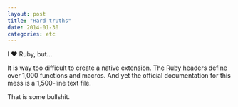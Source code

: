 ```yaml
---
layout: post
title: "Hard truths"
date: 2014-01-30
categories: etc
---
```


I ❤️ Ruby, but…

It is way too difficult to create a native extension. The Ruby headers define
over 1,000 functions and macros. And yet the official documentation for this
mess is a 1,500-line text file.

That is some bullshit.
